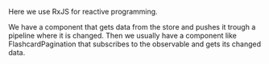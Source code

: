 Here we use RxJS for reactive programming.

We have a component that gets data from the store and pushes it trough a pipeline where it is changed. Then we usually have a component like FlashcardPagination that subscribes to the observable and gets its changed data.
